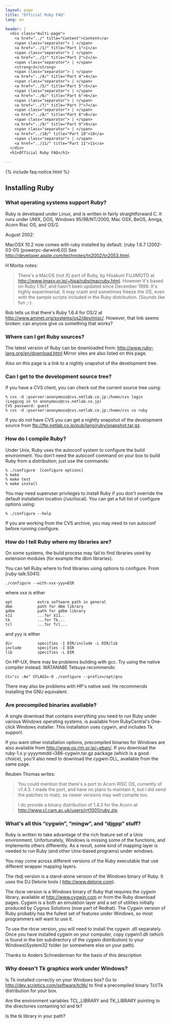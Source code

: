 ```yaml
---
layout: page
title: "Official Ruby FAQ"
lang: en

header: |
  <div class="multi-page">
    <a href="../" title="Content">Content</a>
    <span class="separator"> | </span>
    <a href="../1/" title="Part 1">1</a>
    <span class="separator"> | </span>
    <a href="../2/" title="Part 2">2</a>
    <span class="separator"> | </span>
    <strong>3</strong>
    <span class="separator"> | </span>
    <a href="../4/" title="Part 4">4</a>
    <span class="separator"> | </span>
    <a href="../5/" title="Part 5">5</a>
    <span class="separator"> | </span>
    <a href="../6/" title="Part 6">6</a>
    <span class="separator"> | </span>
    <a href="../7/" title="Part 7">7</a>
    <span class="separator"> | </span>
    <a href="../8/" title="Part 8">8</a>
    <span class="separator"> | </span>
    <a href="../9/" title="Part 9">9</a>
    <span class="separator"> | </span>
    <a href="../10/" title="Part 10">10</a>
    <span class="separator"> | </span>
    <a href="../11/" title="Part 11">11</a>
  </div>
  <h1>Official Ruby FAQ</h1>

---
```


{% include faq-notice.html %}

## Installing Ruby

### What operating systems support Ruby?

Ruby is developed under Linux, and is written in fairly straightforward C.
It runs under UNIX, DOS, Windows 95/98/NT/2000, Mac OSX, BeOS, Amiga,
Acorn Risc OS, and OS/2.

August 2002:

MacOSX 10.2 now comes with ruby installed by default.
(ruby 1.6.7 (2002-03-01) [powerpc-darwin6.0])
See http://developer.apple.com/technotes/tn2002/tn2053.html.

H Morita notes:

> There's a MacOS (not X) port of Ruby, by Hisakuni FUJIMOTO at
> http://www.imasy.or.jp/~hisa/ruby/macruby.html. However it's based on
> Ruby 1.1b7, and hasn't been updated since December 1999. It's highly
> experimental. It may crash and sometimes freeze the OS, even with the
> sample scripts included in the Ruby distribution. (Sounds like fun ;-).

Rob tells us that there's Ruby 1.6.4 for OS/2 at
http://www.aminet.org/systems/os2/dev/misc/.
However, that link seems broken: can anyone give us something that works?

### Where can I get Ruby sources?

The latest version of Ruby can be downloaded from:
http://www.ruby-lang.org/en/download.html
Mirror sites are also listed on this page.

Also on this page is a link to a nightly snapshot of the development tree.

### Can I get to the development source tree?

If you have a CVS client, you can check out the current source tree using:

~~~
% cvs -d :pserver:anonymous@cvs.netlab.co.jp:/home/cvs login
(Logging in to anonymous@cvs.netlab.co.jp)
CVS password: guest
% cvs -d :pserver:anonymous@cvs.netlab.co.jp:/home/cvs co ruby
~~~

If you do not have CVS you can get a nightly snapshot of the development
source from ftp://ftp.netlab.co.jp/pub/lang/ruby/snapshot.tar.gz.

### How do I compile Ruby?

Under Unix, Ruby uses the autoconf system to configure the build environment.
You don't need the autoconf command on your box to build Ruby from a
distribution; just use the commands:

~~~
% ./configure  [configure options]
% make
% make test
% make install
~~~

You may need superuser privileges to install Ruby if you don't override the
default installation location (/usr/local). You can get a full list of
configure options using:

~~~
% ./configure --help
~~~

If you are working from the CVS archive, you may need to run autoconf before
running configure.

### How do I tell Ruby where my libraries are?

On some systems, the build process may fail to find libraries used by
extension modules (for example the dbm libraries).

You can tell Ruby where to find libraries using options to configure.
From [ruby-talk:5041]:

~~~
./configure --with-xxx-yyy=DIR
~~~

where xxx is either

~~~
opt           extra software path in general
dbm           path for dbm library
gdbm          path for gdbm library
x11           ...for X11..
tk            ...for Tk...
tcl           ...for Tcl...
~~~

and yyy is either

~~~
dir           specifies -I DIR/include -L DIR/lib
include       specifies -I DIR
lib           specifies -L DIR
~~~

On HP-UX, there may be problems building with gcc. Try using the native
compiler instead. WATANABE Tetsuya recommends:

~~~
CC="cc -Ae" CFLAGS=-O ./configure --prefix=/opt/gnu
~~~

There may also be problems with HP's native sed. He recommends installing the
GNU equivalent.

### Are precompiled binaries available?

A single download that contains everything you need to run Ruby under various
Windows operating systems. is available from RubyCentral's One-click Windows
installer. This installation uses cygwin, and includes Tk support.

If you want other installation options, precompiled binaries for Windows are
also available from http://www.os.rim.or.jp/~eban/. If you download the
ruby-1.x.y-yyyymmdd-i386-cygwin.tar.gz package (which is a good choice),
you'll also need to download the cygwin DLL, available from the same page.

Reuben Thomas writes:

> You could mention that there's a port to Acorn RISC OS, currently of v1.4.3.
> I made the port, and have no plans to maintain it, but I did send the
> patches to matz, so newer versions may well compile too.

> I do provide a binary distribution of 1.4.3 for the Acorn at
> http://www.cl.cam.ac.uk/users/rrt1001/ruby.zip.

### What's all this “cygwin”, “mingw”, and “djgpp” stuff?

Ruby is written to take advantage of the rich feature set of a Unix
environment. Unfortunately, Windows is missing some of the functions, and
implements others differently. As a result, some kind of mapping layer is
needed to run Ruby (and other Unix-based programs) under windows.

You may come across different versions of the Ruby executable that use
different wrapper mapping layers.

The rbdj version is a stand-alone version of the Windows binary of Ruby.
It uses the DJ Delorie tools ( http://www.delorie.com).

The rbcw version is a Windows binary of Ruby that requires the cygwin library,
available at http://www.cygwin.com or from the Ruby download pages. Cygwin is
a both an emulation layer and a set of utilities initially produced by Cygnus
Solutions (now part of Redhat). The Cygwin version of Ruby probably has the
fullest set of features under Windows, so most programmers will want to use
it.

To use the rbcw version, you will need to install the cygwin .dll separately.
Once you have installed cygwin on your computer, copy cygwin1.dll (which is
found in the bin subdirectory of the cygwin distribution) to your
Windows\System32 folder (or somewhere else on your path).

Thanks to Anders Schneiderman for the basis of this description

### Why doesn't Tk graphics work under Windows?

Is Tk installed correctly on your Windows box? Go to
http://dev.scriptics.com/software/tcltk/ to find a precompiled binary
Tcl/Tk distribution for your box.

Are the environment variables TCL_LIBRARY and TK_LIBRARY pointing to the
directories containing tcl and tk?

Is the tk library in your path?
